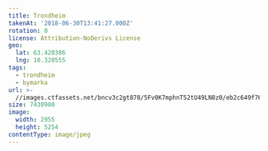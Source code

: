 ```yaml
---
title: Trondheim
takenAt: '2018-06-30T13:41:27.000Z'
rotation: 0
license: Attribution-NoDerivs License
geo:
  lat: 63.420386
  lng: 10.320555
tags:
  - trondheim
  - bymarka
url: >-
  //images.ctfassets.net/bncv3c2gt878/5Fv0K7mphnT52tU49LN8z0/eb2c649f767ebcdf47d243df62c1d2c3/trondheim_43060670892_o
size: 7430900
image:
  width: 2955
  height: 5254
contentType: image/jpeg
---
```


